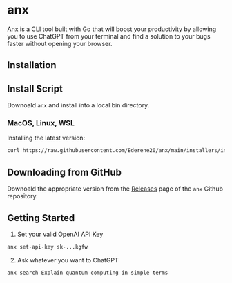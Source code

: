 # anx

Anx is a CLI tool built with Go that will boost your productivity by allowing you to use ChatGPT from your terminal and find a solution to your bugs faster without opening your browser.

## Installation

## Install Script

Downoald `anx` and install into a local bin directory.

### MacOS, Linux, WSL

Installing the latest version:

```bash
curl https://raw.githubusercontent.com/Ederene20/anx/main/installers/install.sh | sh
```


## Downloading from GitHub

Downoald the appropriate version from the [Releases](https://github.com/Ederene20/anx/releases) page
of the `anx` Github repository.

## Getting Started

1. Set your valid OpenAI API Key

```bash
anx set-api-key sk-...kgfw
```

2. Ask whatever you want to ChatGPT

```bash
anx search Explain quantum computing in simple terms
```